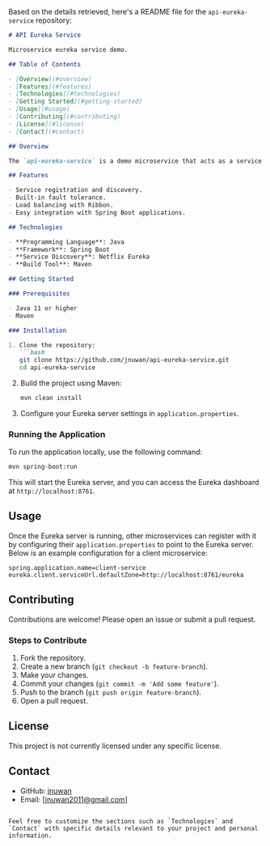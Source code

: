 Based on the details retrieved, here's a README file for the `api-eureka-service` repository:

```markdown
# API Eureka Service

Microservice eureka service demo.

## Table of Contents

- [Overview](#overview)
- [Features](#features)
- [Technologies](#technologies)
- [Getting Started](#getting-started)
- [Usage](#usage)
- [Contributing](#contributing)
- [License](#license)
- [Contact](#contact)

## Overview

The `api-eureka-service` is a demo microservice that acts as a service registry using Netflix Eureka. It allows microservices to register themselves at runtime as they come up in the system and to discover other registered services for communication.

## Features

- Service registration and discovery.
- Built-in fault tolerance.
- Load balancing with Ribbon.
- Easy integration with Spring Boot applications.

## Technologies

- **Programming Language**: Java
- **Framework**: Spring Boot
- **Service Discovery**: Netflix Eureka
- **Build Tool**: Maven

## Getting Started

### Prerequisites

- Java 11 or higher
- Maven

### Installation

1. Clone the repository:
   ```bash
   git clone https://github.com/jnuwan/api-eureka-service.git
   cd api-eureka-service
   ```

2. Build the project using Maven:
   ```bash
   mvn clean install
   ```

3. Configure your Eureka server settings in `application.properties`.

### Running the Application

To run the application locally, use the following command:
```bash
mvn spring-boot:run
```

This will start the Eureka server, and you can access the Eureka dashboard at `http://localhost:8761`.

## Usage

Once the Eureka server is running, other microservices can register with it by configuring their `application.properties` to point to the Eureka server. Below is an example configuration for a client microservice:

```properties
spring.application.name=client-service
eureka.client.serviceUrl.defaultZone=http://localhost:8761/eureka
```

## Contributing

Contributions are welcome! Please open an issue or submit a pull request.

### Steps to Contribute

1. Fork the repository.
2. Create a new branch (`git checkout -b feature-branch`).
3. Make your changes.
4. Commit your changes (`git commit -m 'Add some feature'`).
5. Push to the branch (`git push origin feature-branch`).
6. Open a pull request.

## License

This project is not currently licensed under any specific license.

## Contact

- GitHub: [jnuwan](https://github.com/jnuwan)
- Email: [jnuwan2011@gmail.com]

```

Feel free to customize the sections such as `Technologies` and `Contact` with specific details relevant to your project and personal information.
